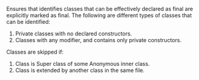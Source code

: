 Ensures that identifies classes that can be effectively declared as
final are explicitly marked as final. The following are different types
of classes that can be identified:

1.  Private classes with no declared constructors.
2.  Classes with any modifier, and contains only private constructors.

Classes are skipped if:

1.  Class is Super class of some Anonymous inner class.
2.  Class is extended by another class in the same file.
